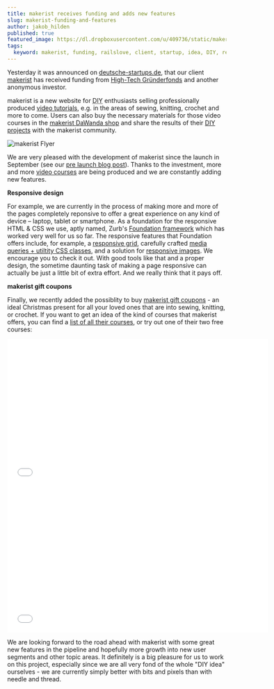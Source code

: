 ```yaml
---
title: makerist receives funding and adds new features
slug: makerist-funding-and-features
author: jakob_hilden
published: true
featured_image: https://dl.dropboxusercontent.com/u/409736/static/makerist_blog_index.png
tags:
  keyword: makerist, funding, railslove, client, startup, idea, DIY, responsive, skrill, payment
---
```


Yesterday it was announced on [deutsche-startups.de](http://www.deutsche-startups.de/2013/12/11/high-tech-gruenderfonds-makerist/), that our client [makerist](http://makerist.de) has received funding from [High-Tech Gründerfonds](http://www.high-tech-gruenderfonds.de/) and another anonymous investor.

makerist is a new website for <abbr title="Do it yourself">DIY</abbr> enthusiasts selling professionally produced [video tutorials](https://makerist.de/courses), e.g. in the areas of sewing, knitting, crochet and more to come. Users can also buy the necessary materials for those video courses in the [makerist DaWanda shop](http://de.dawanda.com/shop/makerist) and share the results of their [DIY projects](https://makerist.de/works) with the makerist community.

![makerist Flyer](https://dl.dropboxusercontent.com/u/409736/static/makerist_blog_flyer.png)

We are very pleased with the development of makerist since the launch in September (see our [pre launch blog post](http://railslove.com/blog/2013/09/03/makerist-launch)). Thanks to the investment, more and more [video courses](http://makerist.de/courses) are being produced and we are constantly adding new features.

**Responsive design**

For example, we are currently in the process of making more and more of the pages completely reponsive to offer a great experience on any kind of device – laptop, tablet or smartphone. As a foundation for the responsive HTML & CSS we use, aptly named, Zurb's [Foundation framework](http://foundation.zurb.com/) which has worked very well for us so far. The responsive features that Foundation offers include, for example, a [responsive grid](http://foundation.zurb.com/docs/components/grid.html), carefully crafted [media queries + utiltity CSS classes](http://foundation.zurb.com/docs/components/visibility.html), and a solution for [responsive images](http://foundation.zurb.com/docs/components/interchange.html). We encourage you to check it out. With good tools like that and a proper design, the sometime daunting task of making a page responsive can actually be just a little bit of extra effort. And we really think that it pays off.

<!--
**Payment with Skrill**

Another notable feature in makerist is the integration of [Skrill](https://www.skrill.com/) as the payment service provider (besides PayPal). makerist was the very first customer to be able to use their new payment service offering, which provides a JavaScript component (skrill.js), that allowed us to build a checkout workflow that is completely customized and optimized for makerist's needs. No redirects or ugly iframes that provide a suboptimal user experience and ultimately hurt conversion. We were able to leverage some great synergies here, since Skrill is also a client of us and we are heavily involved in building their new modern payment service offering.
-->

**makerist gift coupons**

Finally, we recently added the possiblity to buy [makerist gift coupons](https://www.makerist.de/gift-coupons) - an ideal Christmas present for all your loved ones that are into sewing, knitting, or crochet. If you want to get an idea of the kind of courses that makerist offers, you can find a [list of all their courses](https://www.makerist.de/courses), or try out one of their two free courses:

<iframe src="//player.vimeo.com/video/73090664" width="600" height="337" frameborder="0" webkitallowfullscreen mozallowfullscreen allowfullscreen></iframe>

<iframe src="//player.vimeo.com/video/80060403" width="600" height="337" frameborder="0" webkitallowfullscreen mozallowfullscreen allowfullscreen></iframe>

We are looking forward to the road ahead with makerist with some great new features in the pipeline and hopefully more growth into new user segments and other topic areas.  It definitely is a big pleasure for us to work on this project, especially since we are all very fond of the whole "DIY idea" ourselves - we are currently simply better with bits and pixels than with needle and thread.
